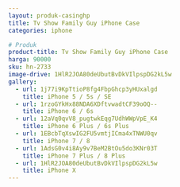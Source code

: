 ```yaml
---
layout: produk-casinghp
title: Tv Show Family Guy iPhone Case
categories: iphone

# Produk
product-title: Tv Show Family Guy iPhone Case
harga: 90000
sku: hn-2733
image-drive: 1HlR2JOA80deUbutBvDkVIlpspDG2kL5w
gallery:
  - url: 1j77i9KpTtioP8fg4FbpGhcp3yHUxalgd
    title: iPhone 5 / 5s / SE
  - url: 1rzoGYkHx88NDA6XDftvwadtCF39oOQ--
    title: iPhone 6 / 6s
  - url: 12aVq0qvV8_pugtwkEqg7UdhWWpVpE_K4
    title: iPhone 6 Plus / 6s Plus
  - url: 1EBcbTqXswIG2FU5vmtjICma4xTNWU0qv
    title: iPhone 7 / 8
  - url: 1AdsG0v4i8Ay9v7BeM2BtOu5do3KNr03T
    title: iPhone 7 Plus / 8 Plus
  - url: 1HlR2JOA80deUbutBvDkVIlpspDG2kL5w
    title: iPhone X
---
```

